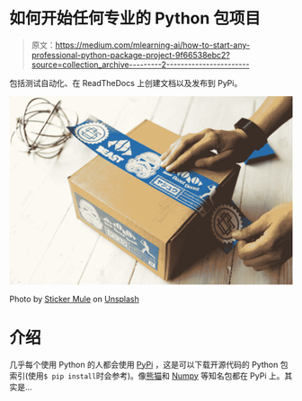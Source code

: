 # 如何开始任何专业的 Python 包项目

> 原文：<https://medium.com/mlearning-ai/how-to-start-any-professional-python-package-project-9f66538ebc2?source=collection_archive---------2----------------------->

包括测试自动化、在 ReadTheDocs 上创建文档以及发布到 PyPi。

![](img/26004b2a2a383f77551d5e521dd9be73.png)

Photo by [Sticker Mule](https://unsplash.com/@stickermule?utm_source=medium&utm_medium=referral) on [Unsplash](https://unsplash.com?utm_source=medium&utm_medium=referral)

# 介绍

几乎每个使用 Python 的人都会使用 [PyPi](https://pypi.org/) ，这是可以下载开源代码的 Python 包索引(使用`$ pip install`时会参考)。像[熊猫](https://pandas.pydata.org/)和 [Numpy](https://numpy.org/) 等知名包都在 PyPi 上。其实是…